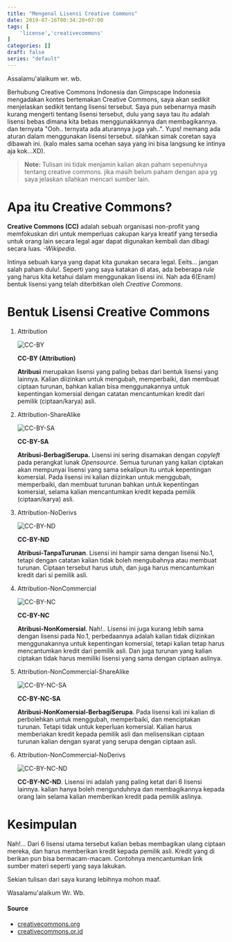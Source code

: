 ```yaml
---
title: "Mengenal Lisensi Creative Commons"
date: 2019-07-16T00:34:20+07:00
tags: [
    'license','creativecommons'
]
categories: []
draft: false
series: "default"
---
```


Assalamu'alaikum wr. wb.

Berhubung Creative Commons Indonesia dan Gimpscape Indonesia mengadakan kontes bertemakan Creative Commons, saya akan sedikit menjelaskan sedikit tentang lisensi tersebut. Saya pun sebenarnya masih kurang mengerti tentang lisensi tersebut, dulu yang saya tau itu adalah lisensi bebas dimana kita bebas menggunakkannya dan membagikannya. dan ternyata "Ooh.. ternyata ada aturannya juga yah..". Yups! memang ada aturan dalam menggunakan lisensi tersebut. silahkan simak coretan saya dibawah ini. (kalo males sama ocehan saya yang ini bisa langsung ke intinya aja kok...XD).

>**Note:** Tulisan ini tidak menjamin kalian akan paham sepenuhnya tentang creative commons. jika masih belum paham dengan apa yg saya jelaskan silahkan mencari sumber lain.

# Apa itu Creative Commons?
**Creative Commons (CC)** adalah sebuah organisasi non-profit yang memfokuskan diri untuk memperluas cakupan karya kreatif yang tersedia untuk orang lain secara legal agar dapat digunakan kembali dan dibagi secara luas. *-Wikipedia*.

Intinya sebuah karya yang dapat kita gunakan secara legal. Eeits... jangan salah paham dulu!. Seperti yang saya katakan di atas, ada beberapa *rule* yang harus kita ketahui dalam menggunakan lisensi ini. Nah ada 6(Enam) bentuk lisensi yang telah diterbitkan oleh *Creative Commons*.

# Bentuk Lisensi Creative Commons

1. Attribution

    ![CC-BY](https://res.cloudinary.com/siarie/image/upload/c_scale,w_150/v1563464222/creative-commons/cc_by_tjwavf.png)

    **CC-BY (Attribution)**

    **Atribusi** merupakan lisensi yang paling bebas dari bentuk lisensi yang lainnya. Kalian diizinkan untuk mengubah, memperbaiki, dan membuat ciptaan turunan, bahkan kalian bisa menggunakannya untuk kepentingan komersial dengan catatan mencantumkan kredit dari pemilik (ciptaan/karya) asli.


2. Attribution-ShareAlike

    ![CC-BY-SA](https://res.cloudinary.com/siarie/image/upload/c_scale,w_150/v1563464222/creative-commons/cc_by-sa_h7nvzn.png)

    **CC-BY-SA**

    **Atribusi-BerbagiSerupa.** Lisensi ini sering disamakan dengan *copyleft* pada perangkat lunak *Opensource*. Semua turunan yang kalian ciptakan akan mempunyai lisensi yang sama sekalipun itu untuk kepentingan komersial. Pada lisensi ini kalian diizinkan untuk menggubah, memperbaiki, dan membuat turunan bahkan untuk kepentingan komersial, selama kalian mencantumkan kredit kepada pemilik (ciptaan/karya) asli.



3. Attribution-NoDerivs

    ![CC-BY-ND](https://res.cloudinary.com/siarie/image/upload/c_scale,w_150/v1563464222/creative-commons/cc_by-nd_fh5oec.png)

    **CC-BY-ND**

    **Atribusi-TanpaTurunan**. Lisensi ini hampir sama dengan lisensi No.1, tetapi dengan catatan kalian tidak boleh mengubahnya atau membuat turunan. Ciptaan tersebut harus utuh, dan juga harus mencantumkan kredit dari si pemilik asli.

4. Attribution-NonCommercial

    ![CC-BY-NC](https://res.cloudinary.com/siarie/image/upload/c_scale,w_150/v1563464222/creative-commons/cc_by-nc_x1b13y.png)

    **CC-BY-NC**

    **Atribusi-NonKomersial**. Nah!.. Lisensi ini juga kurang lebih sama dengan lisensi pada No.1, perbedaannya adalah kalian tidak diizinkan menggunakannya untuk kepentingan komersial, tetapi kalian tetap harus mencantumkan kredit dari pemilik asli. Dan juga turunan yang kalian ciptakan tidak harus memiliki lisensi yang sama dengan ciptaan aslinya.

5. Attribution-NonCommercial-ShareAlike

    ![CC-BY-NC-SA](https://res.cloudinary.com/siarie/image/upload/c_scale,w_150/v1563464222/creative-commons/cc_by-nc-sa_mydq9y.png)

    **CC-BY-NC-SA**

    **Atribusi-NonKomersial-BerbagiSerupa**. Pada lisensi kali ini kalian di perbolehkan untuk menggubah, memperbaiki, dan menciptakan turunan. Tetapi tidak untuk keperluan komersial. Kalian harus memberiakan kredit kepada pemilik asli dan melisensikan ciptaan turunan kalian dengan syarat yang serupa dengan ciptaan asli.

6. Attribution-NonCommercial-NoDerivs

    ![CC-BY-NC-ND](https://res.cloudinary.com/siarie/image/upload/c_scale,w_150/v1563464222/creative-commons/cc_by-nc-nd_hxoinl.png)

    **CC-BY-NC-ND**. Lisensi ini adalah yang paling ketat dari 6 lisensi lainnya. kalian hanya boleh mengunduhnya dan membagikannya kepada orang lain selama kalian memberikan kredit pada pemilik aslinya.

# Kesimpulan
Nah!... Dari 6 lisensi utama tersebut kalian bebas membagikan ulang ciptaan mereka, dan harus memberikan kredit kepada pemilik asli. Kredit yang di berikan pun bisa bermacam-macam. Contohnya mencantumkan link sumber materi seperti yang saya lakukan.

Sekian tulisan dari saya kurang lebihnya mohon maaf.

Wasalamu'alaikum Wr. Wb.

#### Source
* [creativecommons.org](//creativecommons.org/licenses/)
* [creativecommons.or.id](//creativecommons.or.id/lisensi-cc-bahasa-indonesia/)